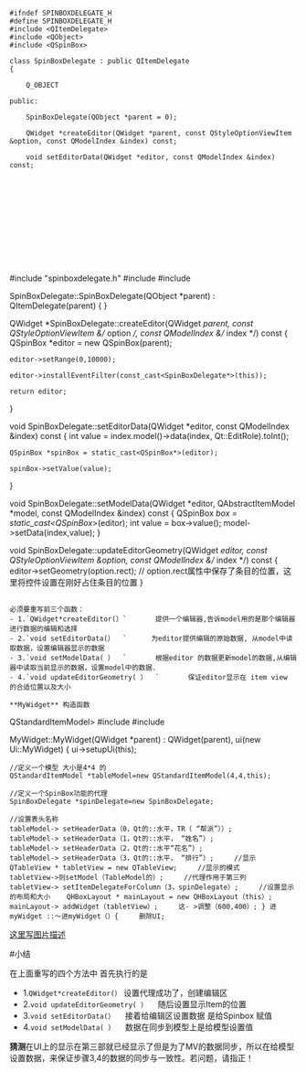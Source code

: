 


```
#ifndef SPINBOXDELEGATE_H
#define SPINBOXDELEGATE_H
#include <QItemDelegate>
#include <QObject>
#include <QSpinBox>

class SpinBoxDelegate : public QItemDelegate
{

    Q_OBJECT

public:

    SpinBoxDelegate(QObject *parent = 0);

    QWidget *createEditor(QWidget *parent, const QStyleOptionViewItem &option, const QModelIndex &index) const;

    void setEditorData(QWidget *editor, const QModelIndex &index) const;













```
#include "spinboxdelegate.h"
#include <QSpinBox>
#include <QItemDelegate>

SpinBoxDelegate::SpinBoxDelegate(QObject *parent)
    : QItemDelegate(parent)
{
}

QWidget *SpinBoxDelegate::createEditor(QWidget *parent, const QStyleOptionViewItem &/* option */,
    const QModelIndex &/* index */) const
{
    QSpinBox *editor = new QSpinBox(parent);

    editor->setRange(0,10000);

    editor->installEventFilter(const_cast<SpinBoxDelegate*>(this));

    return editor;

}

void SpinBoxDelegate::setEditorData(QWidget *editor, const QModelIndex &index) const
{
    int value = index.model()->data(index, Qt::EditRole).toInt();

    QSpinBox *spinBox = static_cast<QSpinBox*>(editor);

    spinBox->setValue(value);

}

void SpinBoxDelegate::setModelData(QWidget *editor, QAbstractItemModel *model,
                                   const QModelIndex &index) const
{
    QSpinBox *box = static_cast<QSpinBox*>(editor);
    int value = box->value();
    model->setData(index,value);
}

void SpinBoxDelegate::updateEditorGeometry(QWidget *editor,
    const QStyleOptionViewItem &option, const QModelIndex &/* index */) const
{
    editor->setGeometry(option.rect); // option.rect属性中保存了条目的位置，这里将控件设置在刚好占住条目的位置
}

```

必须要重写前三个函数：
- 1.`QWidget*createEditor(）`       提供一个编辑器,告诉model用的是那个编辑器进行数据的编辑和选择
- 2.`void setEditorData(）  `      为editor提供编辑的原始数据, 从model中读取数据，设置编辑器显示的数据
- 3.`void setModelData( ）  `       根据editor 的数据更新model的数据,从编辑器中读取当前显示的数据，设置model中的数据.
- 4.`void updateEditorGeometry( ）  `       保证editor显示在 item view 的合适位置以及大小

**MyWidget** 构造函数

```



QStandardItemModel>
#include<QTableView>
#include<QHBoxLayout>

MyWidget::MyWidget(QWidget *parent) :
    QWidget(parent),
    ui(new Ui::MyWidget)
{
    ui->setupUi(this);

    //定义一个模型 大小是4*4 的
    QStandardItemModel *tableModel=new QStandardItemModel(4,4,this);

    //定义一个SpinBox功能的代理
    SpinBoxDelegate *spinDelegate=new SpinBoxDelegate;

    //设置表头名称
    tableModel-> setHeaderData（0，Qt的::水平，TR（ “帮派”））; 
    tableModel-> setHeaderData（1，Qt的::水平， “姓名”）; 
    tableModel-> setHeaderData（2，Qt的::水平“花名”）; 
    tableModel-> setHeaderData（3，Qt的::水平， “排行”）;     //显示    QTableView * tabletView = new QTableView;     //显示的模式    tabletView->则setModel（TableModel的）;     //代理作用于第三列    tabletView-> setItemDelegateForColumn（3，spinDelegate）;     //设置显示的布局和大小    QHBoxLayout * mainLayout = new QHBoxLayout（this）;     mainLayout-> addWidget（tabletView）;     这- >调整（600,400）; } 进myWidget ::〜进myWidget（）{     删除UI;





















[这里写图片描述](https://img-blog.csdn.net/20180729163905142?watermark/2/text/aHR0cHM6Ly9ibG9nLmNzZG4ubmV0L09zZWFuX2xp/font/5a6L5L2T/fontsize/400/fill/I0JBQkFCMA==/dissolve/70)

#小结

在上面重写的四个方法中
首先执行的是
- 1.`QWidget*createEditor(）`                 设置代理成功了，创建编辑区
- 2.`void updateEditorGeometry( ）  ` 随后设置显示Item的位置
- 3.`void setEditorData(）  `                接着给编辑区设置数据 是给Spinbox 赋值
- 4.`void setModelData( ）  `                数据在同步到模型上是给模型设置值

**猜测**在UI上的显示在第三部就已经显示了但是为了MV的数据同步，所以在给模型设置数据，来保证步骤3,4的数据的同步与一致性。若问题，请指正！














